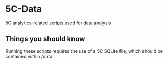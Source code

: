 # 5C-Data
5C analytics-related scripts used for data analysis

## Things you should know
Running these scripts requires the use of a 5C SQLite file, which should be contained within
/data.
